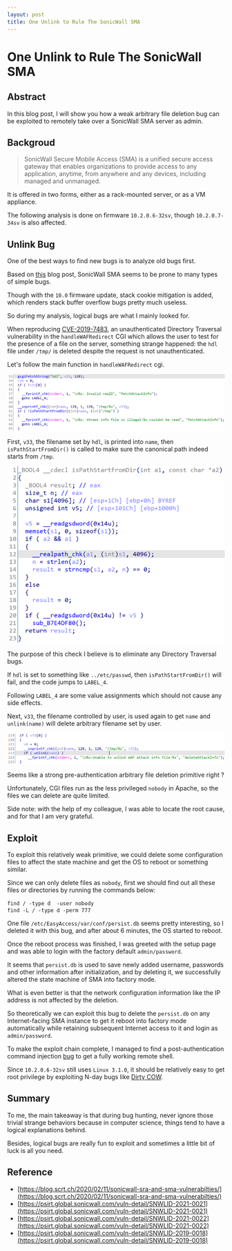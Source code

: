 ```yaml
---
layout: post
title: One Unlink to Rule The SonicWall SMA
---
```


# One Unlink to Rule The SonicWall SMA

## Abstract

In this blog post, I will show you how a weak arbitrary file deletion bug can be exploited to remotely take over a SonicWall SMA server as admin.

## Backgroud
> SonicWall Secure Mobile Access (SMA) is a unified secure access gateway that enables organizations to provide access to any application, anytime, from anywhere and any devices, including managed and unmanaged.

It is offered in two forms, either as a rack-mounted server, or as a VM appliance.

The following analysis is done on firmware `10.2.0.6-32sv`, though `10.2.0.7-34sv` is also affected.

## Unlink Bug

One of the best ways to find new bugs is to analyze old bugs first.

Based on [this](https://blog.scrt.ch/2020/02/11/sonicwall-sra-and-sma-vulnerabilties/) blog post, SonicWall SMA seems to be prone to many types of simple bugs.

Though with the `10.0` firmware update, stack cookie mitigation is added, which renders stack buffer overflow bugs pretty much useless.

So during my analysis, logical bugs are what I mainly looked for.

When reproducing [CVE-2019-7483](https://cve.mitre.org/cgi-bin/cvename.cgi?name=CVE-2019-7483), an unauthenticated Directory Traversal vulnerability in the `handleWAFRedirect` CGI which allows the user to test for the presence of a file on the server, something strange happened: the `hdl` file under `/tmp/` is deleted despite the request is not unauthenticated.

Let's follow the main function in `handleWAFRedirect` cgi.

![check](/images/sonicwall_check.png "check")

First, `v33`, the filename set by `hdl`, is printed into `name`, then `isPathStartFromDir()` is called to make sure the canonical path indeed starts from `/tmp`.

![isPathStartFromDir](/images/sonicwall_isPathStartFromDir.png "isPathStartFromDir")

The purpose of this check I believe is to eliminate any Directory Traversal bugs.

If `hdl` is set to something like `../etc/passwd`, then `isPathStartFromDir()` will fail, and the code jumps to `LABEL_4`.

Following `LABEL_4` are some value assignments which should not cause any side effects.

Next, `v33`, the filename controlled by user, is used again to get `name` and `unlink(name)` will delete arbitrary filename set by user.

![sonicwall_unlink](/images/sonicwall_unlink.png "sonicwall_unlink")

Seems like a strong pre-authentication arbitrary file deletion primitive right ?

Unfortunately, CGI files run as the less privileged `nobody` in Apache, so the files we can delete are quite limited.

Side note: with the help of my colleague, I was able to locate the root cause, and for that I am very grateful.

## Exploit

To exploit this relatively weak primitive, we could delete some configuration files to affect the state machine and get the OS to reboot or something similar.

Since we can only delete files as `nobody`, first we should find out all these files or directories by running the commands below:

```
find / -type d  -user nobody
find -L / -type d -perm 777
```

One file `/etc/EasyAccess/var/conf/persist.db` seems pretty interesting, so I deleted it with this bug, and after about 6 minutes, the OS started to reboot.

Once the reboot process was finished, I was greeted with the setup page and was able to login with the factory default `admin/password`.

It seems that `persist.db` is used to save newly added username, passwords and other information after initialization, and by deleting it, we successfully altered the state machine of SMA into factory mode.

What is even better is that the network configuration information like the IP address is not affected by the deletion.

So theoretically we can exploit this bug to delete the `persist.db` on any Internet-facing SMA instance to get it reboot into factory mode automatically while retaining subsequent Internet access to it and login as `admin/password`.

To make the exploit chain complete, I managed to find a post-authentication command injection [bug](https://psirt.global.sonicwall.com/vuln-detail/SNWLID-2021-0022) to get a fully working remote shell.

Since `10.2.0.6-32sv` still uses `Linux 3.1.0`, it should be relatively easy to get root privilege by exploiting N-day bugs like [Dirty COW](https://en.wikipedia.org/wiki/Dirty_COW).


## Summary

To me, the main takeaway is that during bug hunting, never ignore those trivial strange behaviors because in computer science, things tend to have a logical explanations behind. 

Besides, logical bugs are really fun to exploit and sometimes a little bit of luck is all you need.

## Reference
* [https://blog.scrt.ch/2020/02/11/sonicwall-sra-and-sma-vulnerabilties/](https://blog.scrt.ch/2020/02/11/sonicwall-sra-and-sma-vulnerabilties/)
* [https://psirt.global.sonicwall.com/vuln-detail/SNWLID-2021-0021](https://psirt.global.sonicwall.com/vuln-detail/SNWLID-2021-0021)
* [https://psirt.global.sonicwall.com/vuln-detail/SNWLID-2021-0022](https://psirt.global.sonicwall.com/vuln-detail/SNWLID-2021-0022)
* [https://psirt.global.sonicwall.com/vuln-detail/SNWLID-2019-0018](https://psirt.global.sonicwall.com/vuln-detail/SNWLID-2019-0018)
